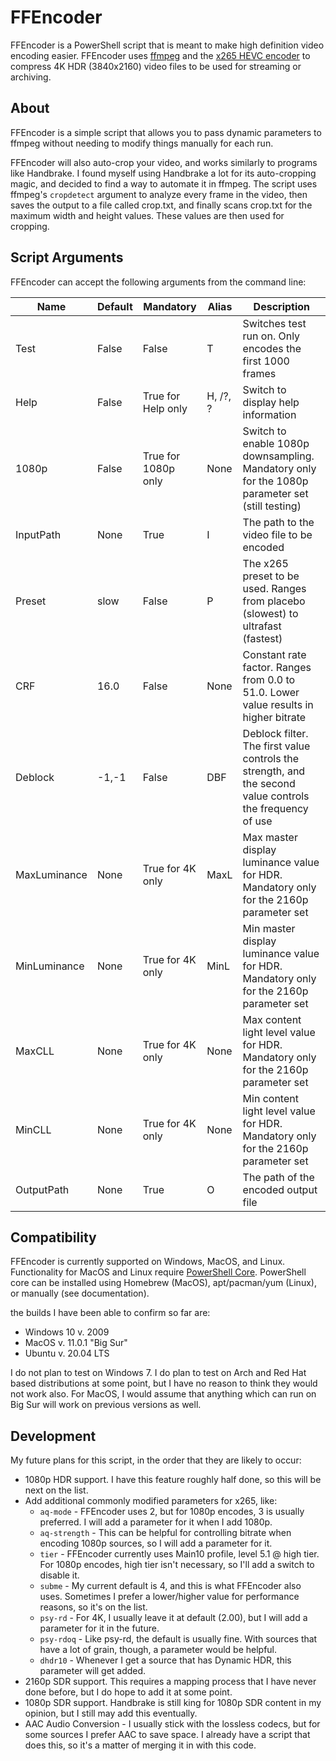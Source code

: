 # FFEncoder

FFEncoder is a PowerShell script that is meant to make high definition video encoding easier. FFEncoder uses [ffmpeg](https://ffmpeg.org/) and the [x265 HEVC encoder](https://x265.readthedocs.io/en/master/index.html) to compress 4K HDR (3840x2160) video files to be used for streaming or archiving.

## About

FFEncoder is a simple script that allows you to pass dynamic parameters to ffmpeg without needing to modify things manually for each run.

FFEncoder will also auto-crop your video, and works similarly to programs like Handbrake. I found myself using Handbrake a lot for its auto-cropping magic, and decided to find a way to automate it in ffmpeg. The script uses ffmpeg's `cropdetect` argument to analyze every frame in the video, then saves the output to a file called crop.txt, and finally scans crop.txt for the maximum width and height values. These values are then used for cropping.

## Script Arguments

FFEncoder can accept the following arguments from the command line:

| Name         | Default | Mandatory           | Alias    | Description                                                                                               |
| ------------ | ------- | ------------------- | -------- | --------------------------------------------------------------------------------------------------------- |
| Test         | False   | False               | T        | Switches test run on. Only encodes the first 1000 frames                                                  |
| Help         | False   | True for Help only  | H, /?, ? | Switch to display help information                                                                        |
| 1080p        | False   | True for 1080p only | None     | Switch to enable 1080p downsampling. Mandatory only for the 1080p parameter set (still testing)           |
| InputPath    | None    | True                | I        | The path to the video file to be encoded                                                                  |
| Preset       | slow    | False               | P        | The x265 preset to be used. Ranges from placebo (slowest) to ultrafast (fastest)                          |
| CRF          | 16.0    | False               | None     | Constant rate factor. Ranges from 0.0 to 51.0. Lower value results in higher bitrate                      |
| Deblock      | -1,-1   | False               | DBF      | Deblock filter. The first value controls the strength, and the second value controls the frequency of use |
| MaxLuminance | None    | True for 4K only    | MaxL     | Max master display luminance value for HDR. Mandatory only for the 2160p parameter set                    |
| MinLuminance | None    | True for 4K only    | MinL     | Min master display luminance value for HDR. Mandatory only for the 2160p parameter set                    |
| MaxCLL       | None    | True for 4K only    | None     | Max content light level value for HDR. Mandatory only for the 2160p parameter set                         |
| MinCLL       | None    | True for 4K only    | None     | Min content light level value for HDR. Mandatory only for the 2160p parameter set                         |
| OutputPath   | None    | True                | O        | The path of the encoded output file                                                                       |

## Compatibility

FFEncoder is currently supported on Windows, MacOS, and Linux. Functionality for MacOS and Linux require [PowerShell Core](https://docs.microsoft.com/en-us/powershell/scripting/install/installing-powershell?view=powershell-7.1). PowerShell core can be installed using Homebrew (MacOS), apt/pacman/yum (Linux), or manually (see documentation).

the builds I have been able to confirm so far are:

- Windows 10 v. 2009
- MacOS v. 11.0.1 "Big Sur"
- Ubuntu v. 20.04 LTS

I do not plan to test on Windows 7. I do plan to test on Arch and Red Hat based distributions at some point, but I have no reason to think they would not work also. For MacOS, I would assume that anything which can run on Big Sur will work on previous versions as well.

## Development

My future plans for this script, in the order that they are likely to occur:

- 1080p HDR support. I have this feature roughly half done, so this will be next on the list.
- Add additional commonly modified parameters for x265, like:
  - `aq-mode` - FFEncoder uses 2, but for 1080p encodes, 3 is usually preferred. I will add a parameter for it when I add 1080p.
  - `aq-strength` - This can be helpful for controlling bitrate when encoding 1080p sources, so I will add a parameter for it.
  - `tier` - FFEncoder currently uses Main10 profile, level 5.1 @ high tier. For 1080p encodes, high tier isn't necessary, so I'll add a switch to disable it.
  - `subme` - My current default is 4, and this is what FFEncoder also uses. Sometimes I prefer a lower/higher value for performance reasons, so it's on the list.
  - `psy-rd` - For 4K, I usually leave it at default (2.00), but I will add a parameter for it in the future.
  - `psy-rdoq` - Like psy-rd, the default is usually fine. With sources that have a lot of grain, though, a parameter would be helpful.
  - `dhdr10` - Whenever I get a source that has Dynamic HDR, this parameter will get added.
- 2160p SDR support. This requires a mapping process that I have never done before, but I do hope to add it at some point.
- 1080p SDR support. Handbrake is still king for 1080p SDR content in my opinion, but I still may add this eventually.
- AAC Audio Conversion - I usually stick with the lossless codecs, but for some sources I prefer AAC to save space. I already have a script that does this, so it's a matter of merging it in with this code.
